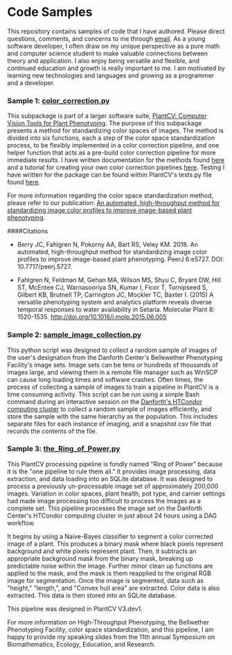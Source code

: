 
Code Samples
============
This repository contains samples of code that I have authored. Please direct questions, comments, and concerns to me through [email](mailto:aapokorny27@gmail.com).
 As a young software developer, I often draw on my unique perspective as a pure math and computer science student
to make valuable connections between theory and application. I also enjoy being
versatile and flexible, and continued education and growth is really important
to me. I am motivated by learning new technologies and languages and growing as a programmer
and a developer. 

### Sample 1: [color_correction.py](color_correction.py)

This subpackage is part of a larger software suite, [PlantCV: Computer Vision Tools for Plant Phenotyping](https://github.com/danforthcenter/plantcv). The purpose of
 this subpackage presents a method for standardizing color spaces of images. The method is divided into six functions, each
  a step of the color space standardization process, to be flexibly implemented in a color correction pipeline, and one helper function
  that acts as a pre-build color correction pipeline for more immediate results. I have written documentation for the methods
  found [here](https://plantcv.readthedocs.io/en/latest/transform_correct_color/) and a tutorial for creating your own color correction
  pipelines [here](https://plantcv.readthedocs.io/en/latest/transform_color_correction_tutorial/). Testing I have written for 
  the package can be found within PlantCV's tests.py file found [here](https://github.com/danforthcenter/plantcv/blob/master/tests/tests.py).
  
  For more information regarding the color space standardization method, please refer to our publication: [An automated, high-throughput method for standardizing image color profiles to improve image-based plant phenotyping](https://peerj.com/articles/5727/).
  
####Citations
  
  * Berry JC, Fahlgren N, Pokorny AA, Bart RS, Veley KM. 2018. An automated, high-throughput method for standardizing image color profiles to improve image-based plant phenotyping. PeerJ 6:e5727. DOI: 10.7717/peerj.5727.
  
  * Fahlgren N, Feldman M, Gehan MA, Wilson MS, Shyu C, Bryant DW, Hill ST, McEntee CJ, Warnasooriya SN, Kumar I, Ficor T, Turnipseed S, Gilbert KB, Brutnell TP, Carrington JC, Mockler TC, Baxter I. (2015) A versatile phenotyping system and analytics platform reveals diverse temporal responses to water availability in Setaria. Molecular Plant 8: 1520-1535. http://doi.org/10.1016/j.molp.2015.06.005
 
 ### Sample 2: [sample_image_collection.py](sample_image_collection.py)
 
 This python script was designed to collect a random sample of images of the user's designation from the Danforth Center's
Bellewether Phenotyping Facility's image sets. Image sets can be tens or hundreds of thousands of images large, and viewing them 
in a remote file manager such as WinSCP can cause long loading times and software crashes. Often times, the process of collecting 
a sample of images to train a pipeline in PlantCV is a time consuming activity. This script can be run using a simple Bash command
 during an interactive session on the [Danforth's HTCondor computing cluster](https://bioinformatics.readthedocs.io/en/latest/) to collect a random sample of images efficiently,
  and store the sample with the same hierarchy as the population. This includes separate files for each instance of imaging,
   and a snapshot csv file that records the contents of the file.
   
### Sample 3: [the_Ring_of_Power.py](the_Ring_of_Power.py) 

This PlantCV processing pipeline is fondly named "Ring of Power" because it is the "one pipeline to rule them all." It provides image processing,
data extraction, and data loading into an SQLite database. It was designed to process a previously un-processable image set of approximately
200,000 images. Variation in color spaces, plant health, pot type, and carrier settings had made image processing too difficult
to process the images as a complete set. This pipeline processes the image set on the Danforth Center's HTCondor computing cluster in just about 24 hours using a 
DAG workflow.

It begins by using a Naive-Bayes classifier to segment a color corrected image of a plant. This produces a binary mask where black pixels represent background
 and white pixels represent plant. Then, it subtracts an appropriate background mask from the binary mask, breaking up predictable
 noise within the image. Further minor clean up functions are applied to the mask, and the mask is them reapplied to the original
 RGB image for segmentation. Once the image is segmented, data such as "height," "length,", and "Convex hull area" are extracted. 
 Color data is also extracted. This data is then stored into an SQLite database.
 
 This pipeline was designed in PlantCV V3.dev1.  
  
 For more information on High-Throughput Phenotyping, the Bellwether Phenotyping Facility, color space standardization, and this 
 pipeline, I am happy to provide my speaking slides from the 11th annual Symposium on Biomathematics, Ecology, Education, and Research.  
 
